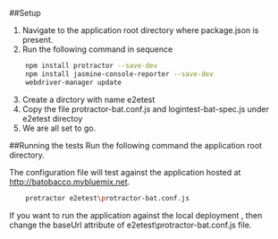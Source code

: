 ##Setup 
1. Navigate to the application root directory where package.json is present.
2. Run the following command in sequence
```sh
	npm install protractor --save-dev
	npm install jasmine-console-reporter --save-dev
	webdriver-manager update
```
3. Create a dirctory with name e2etest
4. Copy the file protractor-bat.conf.js and logintest-bat-spec.js under e2etest directoy
5. We are all set to go.

##Running the tests 
Run the following command the application root directory. 

The configuration file will test against the application hosted at http://batobacco.mybluemix.net. 
```sh
	protractor e2etest\protractor-bat.conf.js
```
If you want to run the application against the local deployment , then change the baseUrl attribute of 	e2etest\protractor-bat.conf.js file.

